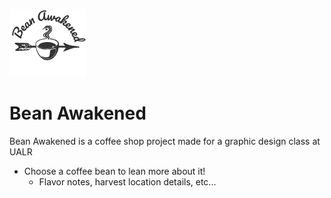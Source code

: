 ![Bean Awakened Logo](./src/images/logo.png)

# Bean Awakened

<p>Bean Awakened is a coffee shop project made for a graphic design class at UALR</p>

- Choose a coffee bean to lean more about it!
  - Flavor notes, harvest location details, etc...
